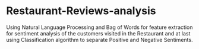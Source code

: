 # Restaurant-Reviews-analysis
Using Natural Language Processing and Bag of Words for feature extraction for sentiment analysis of the customers visited in the Restaurant and at last using Classification algorithm to separate Positive and Negative Sentiments.
